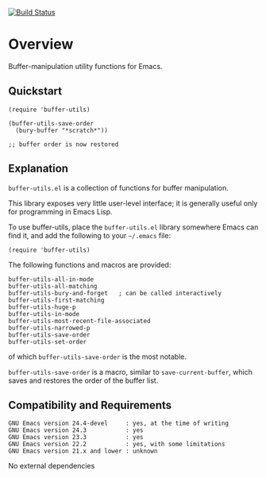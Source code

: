 [![Build Status](https://secure.travis-ci.org/rolandwalker/buffer-utils.png?branch=master)](http://travis-ci.org/rolandwalker/buffer-utils)

# Overview

Buffer-manipulation utility functions for Emacs.

## Quickstart

```elisp
(require 'buffer-utils)
 
(buffer-utils-save-order
  (bury-buffer "*scratch*"))
 
;; buffer order is now restored
```

## Explanation

`buffer-utils.el` is a collection of functions for buffer manipulation.

This library exposes very little user-level interface; it is
generally useful only for programming in Emacs Lisp.

To use buffer-utils, place the `buffer-utils.el` library somewhere
Emacs can find it, and add the following to your `~/.emacs` file:

```elisp
(require 'buffer-utils)
```

The following functions and macros are provided:

	buffer-utils-all-in-mode
	buffer-utils-all-matching
	buffer-utils-bury-and-forget   ; can be called interactively
	buffer-utils-first-matching
	buffer-utils-huge-p
	buffer-utils-in-mode
	buffer-utils-most-recent-file-associated
	buffer-utils-narrowed-p
	buffer-utils-save-order
	buffer-utils-set-order

of which `buffer-utils-save-order` is the most notable.

`buffer-utils-save-order` is a macro, similar to `save-current-buffer`,
which saves and restores the order of the buffer list.

## Compatibility and Requirements

	GNU Emacs version 24.4-devel     : yes, at the time of writing
	GNU Emacs version 24.3           : yes
	GNU Emacs version 23.3           : yes
	GNU Emacs version 22.2           : yes, with some limitations
	GNU Emacs version 21.x and lower : unknown

No external dependencies
